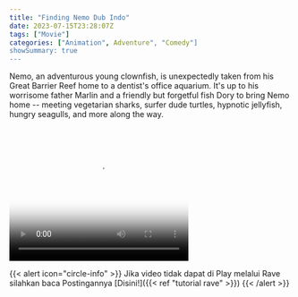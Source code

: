 ```yaml
---
title: "Finding Nemo Dub Indo"
date: 2023-07-15T23:28:07Z
tags: ["Movie"]
categories: ["Animation", Adventure", "Comedy"]
showSummary: true
---
```


Nemo, an adventurous young clownfish, is unexpectedly taken from his Great Barrier Reef home to a dentist's office aquarium. It's up to his worrisome father Marlin and a friendly but forgetful fish Dory to bring Nemo home -- meeting vegetarian sharks, surfer dude turtles, hypnotic jellyfish, hungry seagulls, and more along the way.

<video width="320" height="240" poster="https://www.themoviedb.org/t/p/original/zXdQ3xdewFCZnvIH7LjNR2C6vyZ.jpg" controls>
  <source src="https://kp3d-my.sharepoint.com/personal/ryoo_kp3d_onmicrosoft_com/_layouts/15/download.aspx?share=EdEJo-zgVTVEuuSh7sutWT8BnXrwdv33uDpJR0RxdziBkw" type="video/mp4">
  <source src="movie.ogg" type="video/ogg">
  
</video>

{{< alert icon="circle-info" >}}
Jika video tidak dapat di Play melalui Rave silahkan baca Postingannya [Disini!]({{< ref "tutorial rave" >}})
{{< /alert >}}